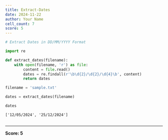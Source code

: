 ```yaml
---
title: Extract-Dates
date: 2024-11-22
author: Your Name
cell_count: 7
score: 5
---
```


```python
# Extract Dates in DD/MM/YYYY Format
```


```python
import re
```


```python
def extract_dates(filename):
    with open(filename, 'r') as file:
        content = file.read()
        dates = re.findall(r'\b\d{2}/\d{2}/\d{4}\b', content)
        return dates

```


```python
filename = 'sample.txt'
```


```python
dates = extract_dates(filename)
```


```python
dates
```




    ['12/05/2024', '25/12/2024']




```python

```


---
**Score: 5**
